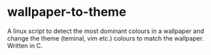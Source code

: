 # wallpaper-to-theme
A linux script to detect the most dominant colours in a wallpaper and change the theme (teminal, vim etc.) colours to match the wallpaper. Written in C. 
